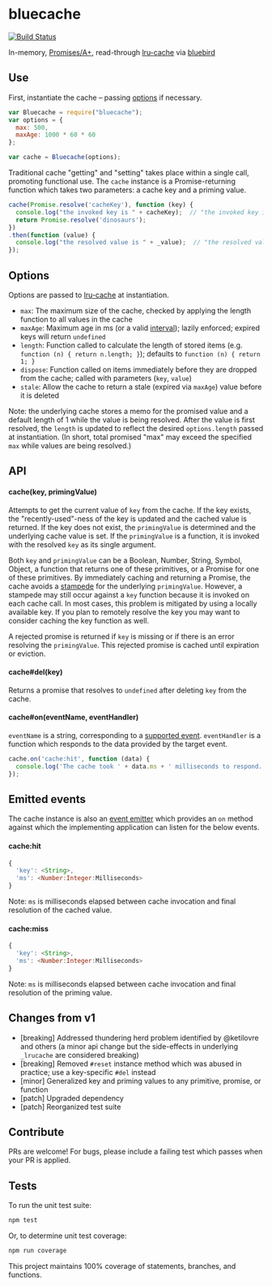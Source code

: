 bluecache
=========

[![Build Status](https://travis-ci.org/kurttheviking/bluecache.svg?branch=master)](https://travis-ci.org/kurttheviking/bluecache)

In-memory, [Promises/A+](https://promisesaplus.com/), read-through [lru-cache](https://github.com/isaacs/node-lru-cache) via [bluebird](https://github.com/petkaantonov/bluebird)


## Use

First, instantiate the cache &ndash; passing [options](https://github.com/kurttheviking/bluecache#options) if necessary.

```js
var Bluecache = require("bluecache");
var options = {
  max: 500,
  maxAge: 1000 * 60 * 60
};

var cache = Bluecache(options);
```

Traditional cache "getting" and "setting" takes place within a single call, promoting functional use. The `cache` instance is a Promise-returning function which takes two parameters: a cache key and a priming value.

```js
cache(Promise.resolve('cacheKey'), function (key) {
  console.log("the invoked key is " + cacheKey);  // "the invoked key is cacheKey"
  return Promise.resolve('dinosaurs');
})
.then(function (value) {
  console.log("the resolved value is " + _value);  // "the resolved value is dinosaurs"
});
```


## Options

Options are passed to [lru-cache](https://github.com/isaacs/node-lru-cache#options) at instantiation.

- `max`: The maximum size of the cache, checked by applying the length function to all values in the cache
- `maxAge`: Maximum age in ms (or a valid [interval](https://www.npmjs.com/package/interval)); lazily enforced; expired keys will return `undefined`
- `length`: Function called to calculate the length of stored items (e.g. `function (n) { return n.length; }`); defaults to `function (n) { return 1; }`
- `dispose`: Function called on items immediately before they are dropped from the cache; called with parameters (`key`, `value`)
- `stale`: Allow the cache to return a stale (expired via `maxAge`) value before it is deleted

Note: the underlying cache stores a memo for the promised value and a default length of 1 while the value is being resolved. After the value is first resolved, the `length` is updated to reflect the desired `options.length` passed at instantiation. (In short, total promised "max" may exceed the specified `max` while values are being resolved.)


## API

#### cache(key, primingValue)

Attempts to get the current value of `key` from the cache. If the key exists, the "recently-used"-ness of the key is updated and the cached value is returned. If the key does not exist, the `primingValue` is determined and the underlying cache value is set. If the `primingValue` is a function, it is invoked with the resolved `key` as its single argument.

Both `key` and `primingValue` can be a Boolean, Number, String, Symbol, Object, a function that returns one of these primitives, or a Promise for one of these primitives. By immediately caching and returning a Promise, the cache avoids a [stampede](https://en.wikipedia.org/wiki/Cache_stampede) for the underlying `primingValue`. However, a stampede may still occur against a `key` function because it is invoked on each cache call. In most cases, this problem is mitigated by using a locally available key. If you plan to remotely resolve the key you may want to consider caching the key function as well.

A rejected promise is returned if `key` is missing or if there is an error resolving the `primingValue`. This rejected promise is cached until expiration or eviction.

#### cache#del(key)

Returns a promise that resolves to `undefined` after deleting `key` from the cache.

#### cache#on(eventName, eventHandler)

`eventName` is a string, corresponding to a [supported event](https://github.com/kurttheviking/bluecache#emitted-events). `eventHandler` is a function which responds to the data provided by the target event.

```js
cache.on('cache:hit', function (data) {
  console.log('The cache took ' + data.ms + ' milliseconds to respond.');
});
```


## Emitted events

The cache instance is also an [event emitter](http://nodejs.org/api/events.html#events_class_events_eventemitter) which provides an `on` method against which the implementing application can listen for the below events.

#### cache:hit

```js
{
  'key': <String>,
  'ms': <Number:Integer:Milliseconds>
}
```

Note: `ms` is milliseconds elapsed between cache invocation and final resolution of the cached value.

#### cache:miss

```js
{
  'key': <String>,
  'ms': <Number:Integer:Milliseconds>
}
```

Note: `ms` is milliseconds elapsed between cache invocation and final resolution of the priming value.


## Changes from v1

- [breaking] Addressed thundering herd problem identified by @ketilovre and others (a minor api change but the side-effects in underlying `_lrucache` are considered breaking)
- [breaking] Removed `#reset` instance method which was abused in practice; use a key-specific `#del` instead
- [minor] Generalized key and priming values to any primitive, promise, or function
- [patch] Upgraded dependency
- [patch] Reorganized test suite


## Contribute

PRs are welcome! For bugs, please include a failing test which passes when your PR is applied.


## Tests

To run the unit test suite:

```sh
npm test
```

Or, to determine unit test coverage:

```sh
npm run coverage
```

This project maintains 100% coverage of statements, branches, and functions.
